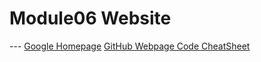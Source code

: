 # Module06 Website
--- [Google Homepage](https://www.google.com "Google's Homepage") [GitHub Webpage Code CheatSheet](https://github.com/adam-p/markdown-here/wiki/Markdown-Cheatsheet)
